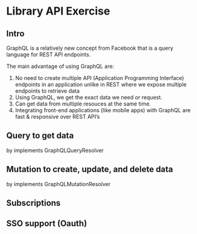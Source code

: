 # Library API Exercise

## Intro

GraphQL is a relatively new concept from Facebook that is a query language for REST API endpoints.

The main advantage of using GraphQL are:
1. No need to create multiple API (Application Programming Interface) endpoints in an application unlike in REST where we expose multiple endpoints to retrieve data
2. Using GraphQL, we get the exact data we need or request.
3. Can get data from multiple resouces at the same time.
4. Integrating front-end applications (like mobile apps) with GraphQL are fast & responsive over REST API’s

## Query to get data
by implements GraphQLQueryResolver


## Mutation to create, update, and delete data
by implements GraphQLMutationResolver


## Subscriptions

## SSO support (Oauth)
